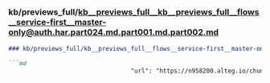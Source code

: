 ### kb/previews_full/kb__previews_full__kb__previews_full__flows__service-first__master-only@auth.har.part024.md.part001.md.part002.md

```md
### kb/previews_full/kb__previews_full__flows__service-first__master-only@auth.har.part024.md.part001.md (part 002)

```md
                                  "url": "https://n958200.alteg.io/chunk-KO722YSM.js",
      
```

```

```
